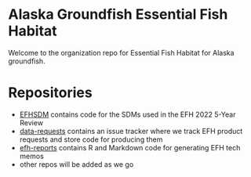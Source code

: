 # Alaska Groundfish Essential Fish Habitat
Welcome to the organization repo for Essential Fish Habitat for Alaska groundfish.

# Repositories
* [EFHSDM](https://github.com/alaska-groundfish-efh/EFHSDM) contains code for the SDMs used in the EFH 2022 5-Year Review
* [data-requests](https://github.com/alaska-groundfish-efh/product-requests) contains an issue tracker where we track EFH product requests and store code for producing them
* [efh-reports](https://github.com/alaska-groundfish-efh/efh-reports) contains R and Markdown code for generating EFH tech memos
* other repos will be added as we go
